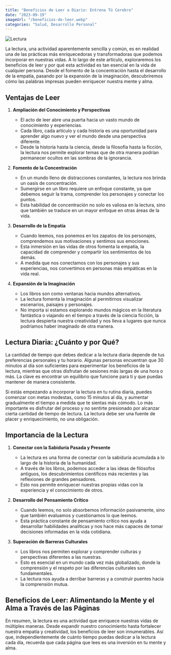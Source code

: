 ```yaml
---
title: "Beneficios de Leer a Diario: Entrena Tú Cerebro"
date: "2023-09-19"
imageUrl: "/beneficios-de-leer.webp"
categories: "Salud, Desarrollo Personal"
---
```


![Lectura](/beneficios-de-leer-page.webp)

La lectura, una actividad aparentemente sencilla y común, es en realidad una de las prácticas más enriquecedoras y transformadoras que podemos incorporar en nuestras vidas. A lo largo de este artículo, exploraremos los beneficios de leer y por qué esta actividad es tan esencial en la vida de cualquier persona. Desde el fomento de la concentración hasta el desarrollo de la empatía, pasando por la expansión de la imaginación, descubriremos cómo las palabras impresas pueden enriquecer nuestra mente y alma.

## Ventajas de Leer

1. **Ampliación del Conocimiento y Perspectivas**

   - El acto de leer abre una puerta hacia un vasto mundo de conocimiento y experiencias.
   - Cada libro, cada artículo y cada historia es una oportunidad para aprender algo nuevo y ver el mundo desde una perspectiva diferente.
   - Desde la historia hasta la ciencia, desde la filosofía hasta la ficción, la lectura nos permite explorar temas que de otra manera podrían permanecer ocultos en las sombras de la ignorancia.

2. **Fomento de la Concentración**

   - En un mundo lleno de distracciones constantes, la lectura nos brinda un oasis de concentración.
   - Sumergirse en un libro requiere un enfoque constante, ya que debemos seguir la trama, comprender los personajes y conectar los puntos.
   - Esta habilidad de concentración no solo es valiosa en la lectura, sino que también se traduce en un mayor enfoque en otras áreas de la vida.

3. **Desarrollo de la Empatía**

   - Cuando leemos, nos ponemos en los zapatos de los personajes, comprendemos sus motivaciones y sentimos sus emociones.
   - Esta inmersión en las vidas de otros fomenta la empatía, la capacidad de comprender y compartir los sentimientos de los demás.
   - A medida que nos conectamos con los personajes y sus experiencias, nos convertimos en personas más empáticas en la vida real.

4. **Expansión de la Imaginación**
   - Los libros son como ventanas hacia mundos alternativos.
   - La lectura fomenta la imaginación al permitirnos visualizar escenarios, paisajes y personajes.
   - No importa si estamos explorando mundos mágicos en la literatura fantástica o viajando en el tiempo a través de la ciencia ficción, la lectura despierta nuestra creatividad y nos lleva a lugares que nunca podríamos haber imaginado de otra manera.

## Lectura Diaria: ¿Cuánto y por Qué?

La cantidad de tiempo que debes dedicar a la lectura diaria depende de tus preferencias personales y tu horario. Algunas personas encuentran que 30 minutos al día son suficientes para experimentar los beneficios de la lectura, mientras que otras disfrutan de sesiones más largas de una hora o más. La clave es encontrar un equilibrio que funcione para ti y que puedas mantener de manera consistente.

Si estás empezando a incorporar la lectura en tu rutina diaria, puedes comenzar con metas modestas, como 15 minutos al día, y aumentar gradualmente el tiempo a medida que te sientas más cómodo. Lo más importante es disfrutar del proceso y no sentirte presionado por alcanzar cierta cantidad de tiempo de lectura. La lectura debe ser una fuente de placer y enriquecimiento, no una obligación.

## Importancia de la Lectura

1. **Conectar con la Sabiduría Pasada y Presente**

   - La lectura es una forma de conectar con la sabiduría acumulada a lo largo de la historia de la humanidad.
   - A través de los libros, podemos acceder a las ideas de filósofos antiguos, los descubrimientos científicos más recientes y las reflexiones de grandes pensadores.
   - Esto nos permite enriquecer nuestras propias vidas con la experiencia y el conocimiento de otros.

2. **Desarrollo del Pensamiento Crítico**

   - Cuando leemos, no solo absorbemos información pasivamente, sino que también evaluamos y cuestionamos lo que leemos.
   - Esta práctica constante de pensamiento crítico nos ayuda a desarrollar habilidades analíticas y nos hace más capaces de tomar decisiones informadas en la vida cotidiana.

3. **Superación de Barreras Culturales**
   - Los libros nos permiten explorar y comprender culturas y perspectivas diferentes a las nuestras.
   - Esto es esencial en un mundo cada vez más globalizado, donde la comprensión y el respeto por las diferencias culturales son fundamentales.
   - La lectura nos ayuda a derribar barreras y a construir puentes hacia la comprensión mutua.

## Beneficios de Leer: Alimentando la Mente y el Alma a Través de las Páginas

En resumen, la lectura es una actividad que enriquece nuestras vidas de múltiples maneras. Desde expandir nuestro conocimiento hasta fortalecer nuestra empatía y creatividad, los beneficios de leer son innumerables. Así que, independientemente de cuánto tiempo puedas dedicar a la lectura cada día, recuerda que cada página que lees es una inversión en tu mente y alma.
